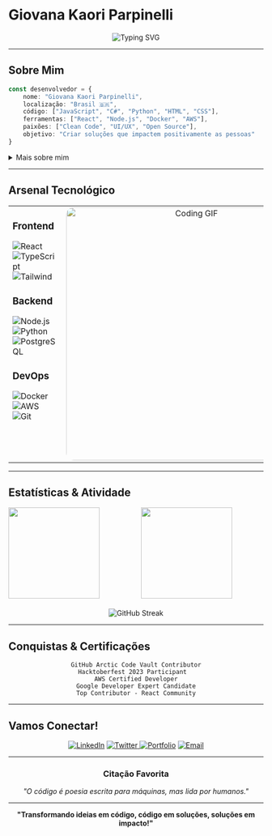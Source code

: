 # Giovana Kaori Parpinelli 

<div align="center">
  
![Typing SVG](https://readme-typing-svg.herokuapp.com?font=Fira+Code&weight=500&size=26&pause=1200&color=ff8451&background=FFF5F500&center=true&vCenter=true&width=650&lines=Desenvolvedora;Transformando+ideias+em+código;Olá!+Bem-vindo+ao+meu+universo!)

</div>

---

## Sobre Mim

```typescript
const desenvolvedor = {
    nome: "Giovana Kaori Parpinelli",
    localização: "Brasil 🇧🇷",
    código: ["JavaScript", "C#", "Python", "HTML", "CSS"],
    ferramentas: ["React", "Node.js", "Docker", "AWS"],
    paixões: ["Clean Code", "UI/UX", "Open Source"],
    objetivo: "Criar soluções que impactem positivamente as pessoas"
}
```

<details>
<summary>Mais sobre mim</summary>
<br>

Atualmente trabalhando em **projetos inovadores com React e Node.js**  
Aprendendo **Machine Learning e Cloud Architecture**  
Procuro colaborar em **projetos open source**  
Pergunte-me sobre **desenvolvimento web, APIs e arquitetura de software**  
Como me encontrar: **kaoriparpinelli@gmail.com**  
Fato curioso: **Adoro resolver problemas complexos com código elegante!**

</details>

---

## Arsenal Tecnológico

<table>
<tr>
<td width="50%" valign="top">

### Frontend
![React](https://img.shields.io/badge/React-FFE4E6?style=flat-square&logo=react&logoColor=61DAFB)
![TypeScript](https://img.shields.io/badge/TypeScript-F0E6FF?style=flat-square&logo=typescript&logoColor=3178C6)
![Tailwind](https://img.shields.io/badge/Tailwind-E6FFFA?style=flat-square&logo=tailwind-css&logoColor=06B6D4)

### Backend
![Node.js](https://img.shields.io/badge/Node.js-E6F7E6?style=flat-square&logo=node.js&logoColor=339933)
![Python](https://img.shields.io/badge/Python-FFF5E6?style=flat-square&logo=python&logoColor=3776AB)
![PostgreSQL](https://img.shields.io/badge/PostgreSQL-E6F3FF?style=flat-square&logo=postgresql&logoColor=4169E1)

### DevOps
![Docker](https://img.shields.io/badge/Docker-E6F8FF?style=flat-square&logo=docker&logoColor=2496ED)
![AWS](https://img.shields.io/badge/AWS-FFF4E6?style=flat-square&logo=amazon-aws&logoColor=FF9900)
![Git](https://img.shields.io/badge/Git-FFE6E6?style=flat-square&logo=git&logoColor=F05032)

</td>
<td width="50%" align="center">

<img src="https://mir-s3-cdn-cf.behance.net/project_modules/disp/601014116770475.6068beff4640a.gif" width="500" alt="Coding GIF" style="border-radius: 15px; filter: hue-rotate(320deg) saturate(0.7) brightness(1.1);"/>

</td>
</tr>
</table>

---

## Estatísticas & Atividade

<div style="display: flex; justify-content: center; gap: 20px; align-items: center;">

<img height="180em" src="https://github-readme-stats.vercel.app/api?username=seuusername&show_icons=true&theme=default&bg_color=ffffff&title_color=333333&text_color=666666&icon_color=ff8451&border_color=e1e4e8" style="flex: 1; max-width: 400px;"/>

<img height="180em" src="https://github-readme-stats.vercel.app/api/top-langs/?username=seuusername&layout=compact&theme=default&bg_color=ffffff&title_color=333333&text_color=666666&border_color=e1e4e8" style="flex: 1; max-width: 400px;"/>

</div>

<div align="center" style="margin-top: 20px;">

![GitHub Streak](https://github-readme-streak-stats.herokuapp.com/?user=seuusername&theme=default&background=ffffff&ring=ff8451&fire=ff8451&currStreakLabel=666666&border=e1e4e8)

</div>


---

## Conquistas & Certificações

<div align="center">

```
GitHub Arctic Code Vault Contributor
Hacktoberfest 2023 Participant  
AWS Certified Developer
Google Developer Expert Candidate
Top Contributor - React Community
```

</div>

---

## Vamos Conectar!

<div align="center">

[![LinkedIn](https://img.shields.io/badge/LinkedIn-E6F0FF?style=for-the-badge&logo=linkedin&logoColor=0077B5)](https://linkedin.com/in/seulinkedin)
[![Twitter](https://img.shields.io/badge/Twitter-E6F8FF?style=for-the-badge&logo=twitter&logoColor=1DA1F2)  ](https://twitter.com/seutwitter)
[![Portfolio](https://img.shields.io/badge/Portfolio-FFE6F0?style=for-the-badge&logo=firefox&logoColor=FF4154)](https://seuportfolio.com)
[![Email](https://img.shields.io/badge/Email-FFF0E6?style=for-the-badge&logo=gmail&logoColor=D14836)](mailto:seu-email@exemplo.com)

</div>

---

<div align="center">

### Citação Favorita

*"O código é poesia escrita para máquinas, mas lida por humanos."*

---

<div align="center">

**"Transformando ideias em código, código em soluções, soluções em impacto!"**

</div>

<!-- 
    Easter Egg: Se você chegou até aqui, você é incrível! 
    Este README foi criado com muito carinho e atenção aos detalhes
    Sinta-se livre para usar como inspiração para o seu próprio perfil
-->

